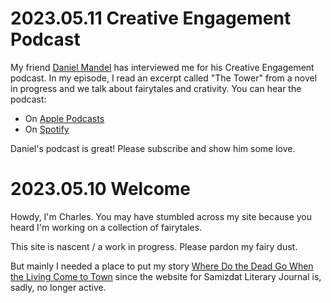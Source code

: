 # 2023.05.11 Creative Engagement Podcast

My friend [Daniel Mandel](https://www.danielrmandel.com/) has interviewed me for his Creative Engagement podcast. In my episode, I read an excerpt called "The Tower" from a novel in progress and we talk about fairytales and crativity. You can hear the podcast:

- On [Apple Podcasts](https://podcasts.apple.com/us/podcast/creative-engagement-podcast/id1604629717?i=1000612594512)
- On [Spotify](https://open.spotify.com/episode/65nPJa2b3K8gEViQ6GCTsk?si=EAGhQsEJSZ6hJ-NOMk8u_A)

Daniel's podcast is great! Please subscribe and show him some love.

# 2023.05.10 Welcome

Howdy, I'm Charles. You may have stumbled across my site because you heard I'm working on a collection of fairytales.

This site is nascent / a work in progress. Please pardon my fairy dust.

But mainly I needed a place to put my story [Where Do the Dead Go When the Living Come to Town](wdtdg.md) since the website for Samizdat Literary Journal is, sadly, no longer active.
